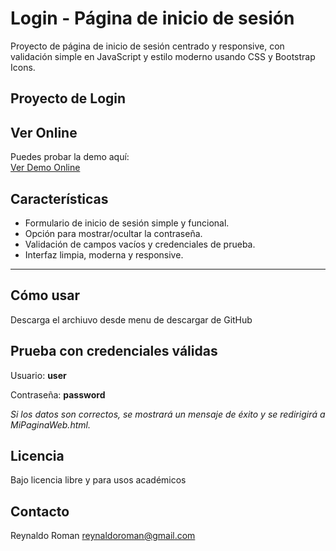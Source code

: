 #  Login - Página de inicio de sesión

Proyecto de página de inicio de sesión centrado y responsive, con validación simple en JavaScript y estilo moderno usando CSS y Bootstrap Icons.

## Proyecto de Login  

## Ver Online
Puedes probar la demo aquí:  
<a href="https://romanreynaldo.github.io/Login/" target="_blank">Ver Demo Online</a>

##  Características

-  Formulario de inicio de sesión simple y funcional.
-  Opción para mostrar/ocultar la contraseña.
-  Validación de campos vacíos y credenciales de prueba.
-  Interfaz limpia, moderna y responsive.

---

##  Cómo usar
Descarga el archiuvo desde menu de descargar de GitHub


## Prueba con credenciales válidas

Usuario: **user**

Contraseña: **password**

*Si los datos son correctos, se mostrará un mensaje de éxito y se redirigirá a MiPaginaWeb.html.*

## Licencia
Bajo licencia libre y para usos académicos

## Contacto
Reynaldo Roman
reynaldoroman@gmail.com




